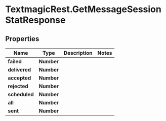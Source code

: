 # TextmagicRest.GetMessageSessionStatResponse

## Properties
Name | Type | Description | Notes
------------ | ------------- | ------------- | -------------
**failed** | **Number** |  | 
**delivered** | **Number** |  | 
**accepted** | **Number** |  | 
**rejected** | **Number** |  | 
**scheduled** | **Number** |  | 
**all** | **Number** |  | 
**sent** | **Number** |  | 


